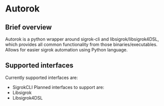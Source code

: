 # Autorok

## Brief overview
Autorok is a python wrapper around sigrok-cli and libsigrok/libsigrok4DSL, which provides all common functionality
from those binaries/executables. Allows for easier sigrok automation using Python language.

## Supported interfaces
Currently supported interfaces are:
- SigrokCLI
Planned interfaces to support are:
- Libsigrok
- Libsigrok4DSL
